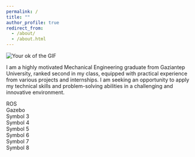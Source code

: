 ```yaml
---
permalink: /
title: ""
author_profile: true
redirect_from: 
  - /about/
  - /about.html
---
```



<link rel="stylesheet" type="text/css" href="assets/css/collapse.css">

<img src="images/av.gif" alt="Your ok of the GIF" class="framed">


I am a highly motivated Mechanical Engineering graduate from Gaziantep University, ranked second in my class, equipped with practical experience
from various projects and internships. I am seeking an opportunity to apply my technical skills and problem-solving abilities in a challenging and
innovative environment.

<div class="interest-container">
  <div class="interest-item">ROS</div>
  <div class="interest-item">Gazebo</div>
  <div class="interest-item">Symbol 3</div>
  <div class="interest-item">Symbol 4</div>
  <div class="interest-item">Symbol 5</div>
  <div class="interest-item">Symbol 6</div>
  <div class="interest-item">Symbol 7</div>
  <div class="interest-item">Symbol 8</div>
</div>


